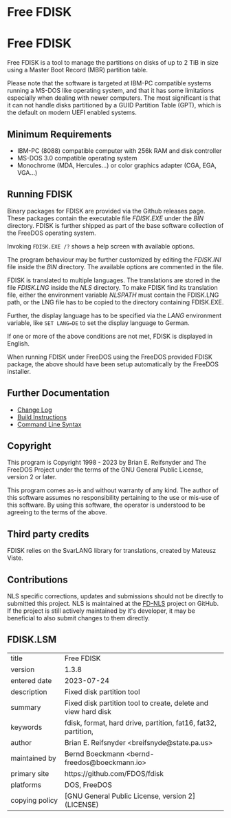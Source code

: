 # Free FDISK

# Free FDISK
Free FDISK is a tool to manage the partitions on disks of up to
2 TiB in size using a Master Boot Record (MBR) partition table.

Please note that the software is targeted at IBM-PC compatible systems running
a MS-DOS like operating system, and that it has some limitations
especially when dealing with newer computers.
The most significant is that it can not handle disks partitioned by a
GUID Partition Table (GPT), which is the default on modern UEFI enabled
systems.

## Minimum Requirements
 - IBM-PC (8088) compatible computer with 256k RAM and disk controller
 - MS-DOS 3.0 compatible operating system
 - Monochrome (MDA, Hercules...) or color graphics adapter (CGA, EGA, VGA...)

## Running FDISK
Binary packages for FDISK are provided via the Github releases page. These
packages contain the executable file _FDISK.EXE_ under the _BIN_ directory.
FDISK is further shipped as part of the base software collection of the
FreeDOS operating system.

Invoking `FDISK.EXE /?` shows a help screen with available options.

The program behaviour may be further customized by editing the _FDISK.INI_
file inside the _BIN_ directory. The available options are commented in the
file.

FDISK is translated to multiple languages. The translations are stored in the
file _FDISK.LNG_ inside the _NLS_ directory. To make FDISK find its
translation file, either the environment variable _NLSPATH_ must contain
the FDISK.LNG path, or the LNG file has to be copied to the directory
containing FDISK.EXE.

Further, the display language has to be specified via the _LANG_ environment
variable, like `SET LANG=DE` to set the display language to German.

If one or more of the above conditions are not met, FDISK is displayed in
English.

When running FDISK under FreeDOS using the FreeDOS provided FDISK
package, the above should have been setup automatically by the FreeDOS
installer.

## Further Documentation
 - [Change Log](doc/fdisk/CHANGES.md)
 - [Build Instructions](doc/fdisk/INSTALL.md)
 - [Command Line Syntax](doc/fdisk/USAGE.md)

## Copyright

This program is Copyright 1998 - 2023 by Brian E. Reifsnyder and The FreeDOS
Project under the terms of the GNU General Public License, version 2 or later.

This program comes as-is and without warranty of any kind. The author of
this software assumes no responsibility pertaining to the use or mis-use of
this software. By using this software, the operator is understood to be
agreeing to the terms of the above.

## Third party credits
FDISK relies on the SvarLANG library for translations, created by
Mateusz Viste.


## Contributions

NLS specific corrections, updates and submissions should not be 
directly to submitted this project. NLS is maintained at the [FD-NLS](https://github.com/shidel/fd-nls)
project on GitHub. If the project is still actively maintained by it's
developer, it may be beneficial to also submit changes to them directly.

## FDISK.LSM

<table>
<tr><td>title</td><td>Free FDISK</td></tr>
<tr><td>version</td><td>1.3.8</td></tr>
<tr><td>entered&nbsp;date</td><td>2023-07-24</td></tr>
<tr><td>description</td><td>Fixed disk partition tool</td></tr>
<tr><td>summary</td><td>Fixed disk partition tool to create, delete and view hard disk</td></tr>
<tr><td>keywords</td><td>fdisk, format, hard drive, partition, fat16, fat32, partition,</td></tr>
<tr><td>author</td><td>Brian E. Reifsnyder &lt;breifsnyde@state.pa.us&gt;</td></tr>
<tr><td>maintained&nbsp;by</td><td>Bernd Boeckmann &lt;bernd-freedos@boeckmann.io&gt;</td></tr>
<tr><td>primary&nbsp;site</td><td>https://github.com/FDOS/fdisk</td></tr>
<tr><td>platforms</td><td>DOS, FreeDOS</td></tr>
<tr><td>copying&nbsp;policy</td><td>[GNU General Public License, version 2](LICENSE)</td></tr>
</table>
